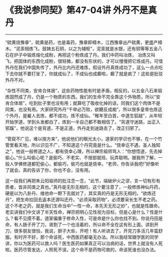 # 《我说参同契》第47-04讲 外丹不是真丹

------

“硫黄烧豫章”，硫黄是药，也是毒药，豫章即樟木，江西豫章出产硫黄，更盛产樟木。“泥汞相炼飞，鼓铸五石铜，以之为辅枢”，泥汞就是水银，还有铜等等五金八石在炉子中锻炼熔化成粉，再把这个粉炼成了丹。我们中药叫冶炼， 冶炼又叫飞，把固体的东西化成粉，很轻微，都没有形状的，才可以慢慢把它炼成丹。可惜外丹在我们中国失传了，外丹比内丹还难炼，假设外丹真炼成功了，这么一点点吃下去你就不要打坐了，你就成仙了，不成仙也成癫啦，癫了就是疯了！这些是批驳外丹不对。

“杂性不同类，安肯合体居”，这些药物性能有时是矛盾，相反的，以五金八石来锻炼固然成了丹，仍是一个物质的东西。我们的生命不完全靠这个外物质，所以“安肯合体居”，吃到肚子里也没有用；就算吃了吸收化掉的话，同我们这个肉体不是同类，也没有用。大家研究外丹“千举必万败，欲聽反成痴”，所以很多皇帝也炼这个外丹，是雇人去炼，都不成功，炼不成仙。“稚年至白首，中道生狐疑”，从年轻开始学道，学到头发都白了，炼到一半自己都不敢相信了。“背道守迷路，出正入邪蹊”，他说这个是背道，不是正道，外丹走到迷路去了，改正归邪了。

“管窥不广见，难以揆方来”，他说他们的眼光太小，道家的学识也不够，在一个竹管里看天地，所以识见不广，不知道这个丹究竟是什么。“侥幸讫不遇，圣人独知之”，他说一般修道之人，都有侥幸心理，所以禅宗祖师骂人：“你想悟道，先去掉偷心。”什么叫偷心呢？是偷巧、不老实、不按部就班、玩弄聪明。据我所了解，一般人学佛修道都犯偷心，都偷巧，偷巧也就是侥幸。“老师，你告诉我吧!”好像听了就会。真的告诉了你，你也不会，没有用。

这一段我们再把朱云阳祖师的批注念一念，“此节，端破炉火之谬，言一切有形有质者，皆非同类之真也。”真丹是无形无相的，这个要注意了，一般修炼神仙丹药，硬是以为八卦丹、维他命一颗下去就对了，其实真的丹是无形无相的。“欲炼还丹”，把生命拉回去返本还源叫还丹，“必须采取药物”，必须要采长生不老之药。这个不老之药，就是我们生命当中“一性一命，本先天无形之妙”，也就是性跟命。老实讲我们中文讲了半天性命，禅宗把明心见性视为目标，但是心是什么？性是什么？看不见摸不着。道家偏重于修命入性，可是命是什么你也找不到。你说丹田是命，有人肠子开了刀，肾割了一个也活着的，所以命不全在这有形上面。讲到开刀，很多朋友很怕，我说，胆子大些，开吧！有人听进去了，开完刀多活几年蛮舒服。有时开不好，那个命该死，中西医药都毫无办法。所以我经常跟学医的同学讲，你以为医药可以救人吗？医生医药如果真正可以治病的话，世界上就没有人死啦。医药尽管发达，人照死不误，这个命不是药物可救的，命该死谁也没办法。
